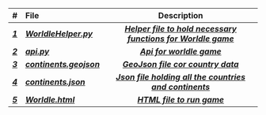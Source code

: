 | # | File | Description |
|:------|:------|:------:|
|***<a href = "https://github.com/AllysonKapers/4553-Spatial-DS-Moore/blob/main/Assignments/P06/WorldleHelper.py"> 1 </a>*** | ***<a href = "https://github.com/AllysonKapers/4553-Spatial-DS-Moore/blob/main/Assignments/P06/WorldleHelper.py">WorldleHelper.py</a>*** | ***<a href = "https://github.com/AllysonKapers/4553-Spatial-DS-Moore/blob/main/Assignments/P06/WorldleHelper.py">Helper file to hold necessary functions for Worldle game</a>***|
|***<a href = "https://github.com/AllysonKapers/4553-Spatial-DS-Moore/blob/main/Assignments/P06/api.py"> 2 </a>*** | ***<a href = "https://github.com/AllysonKapers/4553-Spatial-DS-Moore/blob/main/Assignments/P06/api.py">api.py</a>*** | ***<a href = "https://github.com/AllysonKapers/4553-Spatial-DS-Moore/blob/main/Assignments/P06/api.py">Api for worldle game</a>***|
|***<a href = "https://github.com/AllysonKapers/4553-Spatial-DS-Moore/blob/main/Assignments/P06/continents.geojson">3</a>*** | ***<a href = "https://github.com/AllysonKapers/4553-Spatial-DS-Moore/blob/main/Assignments/P06/continents.geojson">continents.geojson</a>*** | ***<a href = "https://github.com/AllysonKapers/4553-Spatial-DS-Moore/blob/main/Assignments/P06/continents.geojson" >GeoJson file cor country data </a>***|
|***<a href = "https://github.com/AllysonKapers/4553-Spatial-DS-Moore/blob/main/Assignments/P06/continents.json">4</a>*** | ***<a href = "https://github.com/AllysonKapers/4553-Spatial-DS-Moore/blob/main/Assignments/P06/continents.json">continents.json</a>*** | ***<a href = "https://github.com/AllysonKapers/4553-Spatial-DS-Moore/blob/main/Assignments/P06/continents.json" >Json file holding all the countries and continents</a>***|
|***<a href = "https://github.com/AllysonKapers/4553-Spatial-DS-Moore/blob/main/Assignments/P06/Worldle.html">5</a>*** | ***<a href = "https://github.com/AllysonKapers/4553-Spatial-DS-Moore/blob/main/Assignments/P06/Worldle.html">Worldle.html</a>*** | ***<a href = "https://github.com/AllysonKapers/4553-Spatial-DS-Moore/blob/main/Assignments/P06/Worldle.html" >HTML file to run game</a>***|
